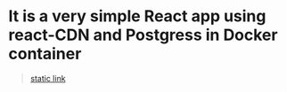 # It is a very simple React app using react-CDN and Postgress in Docker container
> [static link](http://docker-postgress-react.beta1.surge.sh/) 
